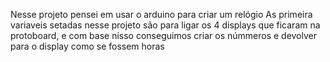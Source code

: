 Nesse projeto pensei em usar o arduino para criar um relógio
As primeira variaveis setadas nesse projeto são para ligar os 4 displays que ficaram na protoboard, e com base nisso conseguimos criar os númmeros e devolver para o display como se fossem horas
